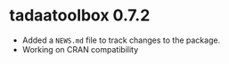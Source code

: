 # tadaatoolbox 0.7.2

* Added a `NEWS.md` file to track changes to the package.
* Working on CRAN compatibility



